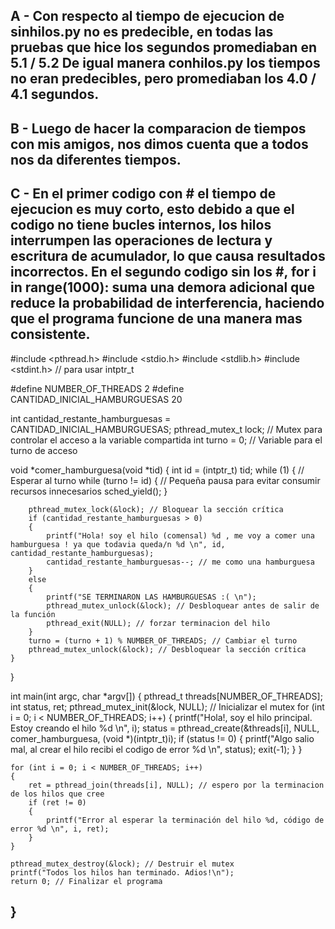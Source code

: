 A - Con respecto al tiempo de ejecucion de sinhilos.py no es predecible, en todas las pruebas que hice los segundos promediaban en 5.1 / 5.2
De igual manera conhilos.py los tiempos no eran predecibles, pero promediaban los 4.0 / 4.1 segundos.
----------------------------------------------------------------------------------------------------------------------------------------------------------------------------------------------------------
B - Luego de hacer la comparacion de tiempos con mis amigos, nos dimos cuenta que a todos nos da diferentes tiempos.
----------------------------------------------------------------------------------------------------------------------------------------------------------------------------------------------------------
C - En el primer codigo con # el tiempo de ejecucion es muy corto, esto debido a que el codigo no tiene bucles internos, los hilos interrumpen las operaciones de lectura y escritura de acumulador, lo que causa resultados incorrectos.
En el segundo codigo sin los #, for i in range(1000): suma una demora adicional que reduce la probabilidad de interferencia, haciendo que el programa funcione de una manera mas consistente.
----------------------------------------------------------------------------------------------------------------------------------------------------------------------------------------------------------
#include <pthread.h>
#include <stdio.h>
#include <stdlib.h>
#include <stdint.h> // para usar intptr_t

#define NUMBER_OF_THREADS 2
#define CANTIDAD_INICIAL_HAMBURGUESAS 20

int cantidad_restante_hamburguesas = CANTIDAD_INICIAL_HAMBURGUESAS;
pthread_mutex_t lock; // Mutex para controlar el acceso a la variable compartida
int turno = 0; // Variable para el turno de acceso

void *comer_hamburguesa(void *tid)
{
    int id = (intptr_t) tid;
    while (1)
    {
        // Esperar al turno
        while (turno != id)
        {
            // Pequeña pausa para evitar consumir recursos innecesarios
            sched_yield();
        }

        pthread_mutex_lock(&lock); // Bloquear la sección crítica
        if (cantidad_restante_hamburguesas > 0)
        {
            printf("Hola! soy el hilo (comensal) %d , me voy a comer una hamburguesa ! ya que todavia queda/n %d \n", id, cantidad_restante_hamburguesas);
            cantidad_restante_hamburguesas--; // me como una hamburguesa
        }
        else
        {
            printf("SE TERMINARON LAS HAMBURGUESAS :( \n");
            pthread_mutex_unlock(&lock); // Desbloquear antes de salir de la función
            pthread_exit(NULL); // forzar terminacion del hilo
        }
        turno = (turno + 1) % NUMBER_OF_THREADS; // Cambiar el turno
        pthread_mutex_unlock(&lock); // Desbloquear la sección crítica
    }
}

int main(int argc, char *argv[])
{
    pthread_t threads[NUMBER_OF_THREADS];
    int status, ret;
    pthread_mutex_init(&lock, NULL); // Inicializar el mutex
    for (int i = 0; i < NUMBER_OF_THREADS; i++)
    {
        printf("Hola!, soy el hilo principal. Estoy creando el hilo %d \n", i);
        status = pthread_create(&threads[i], NULL, comer_hamburguesa, (void *)(intptr_t)i);
        if (status != 0)
        {
            printf("Algo salio mal, al crear el hilo recibi el codigo de error %d \n", status);
            exit(-1);
        }
    }

    for (int i = 0; i < NUMBER_OF_THREADS; i++)
    {
        ret = pthread_join(threads[i], NULL); // espero por la terminacion de los hilos que cree
        if (ret != 0)
        {
            printf("Error al esperar la terminación del hilo %d, código de error %d \n", i, ret);
        }
    }

    pthread_mutex_destroy(&lock); // Destruir el mutex
    printf("Todos los hilos han terminado. Adios!\n");
    return 0; // Finalizar el programa
}
----------------------------------------------------------------------------------------------------------------------------------------------------------------------------------------------------------
